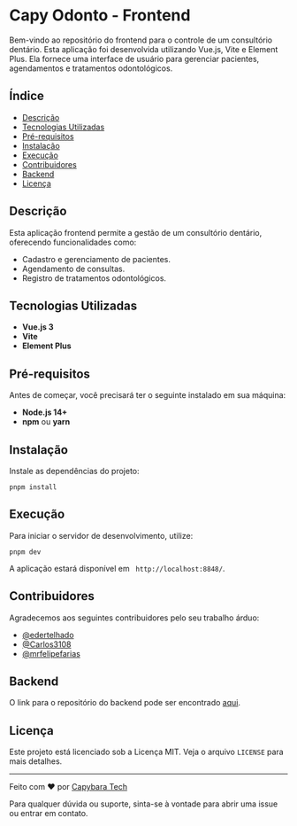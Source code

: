 Capy Odonto - Frontend
===============================

Bem-vindo ao repositório do frontend para o controle de um consultório dentário. Esta aplicação foi desenvolvida utilizando Vue.js, Vite e Element Plus. Ela fornece uma interface de usuário para gerenciar pacientes, agendamentos e tratamentos odontológicos.

Índice
------

*   [Descrição](#descrição)
*   [Tecnologias Utilizadas](#tecnologias-utilizadas)
*   [Pré-requisitos](#pré-requisitos)
*   [Instalação](#instalação)
*   [Execução](#execução)
*   [Contribuidores](#contribuidores)
*   [Backend](#backend)
*   [Licença](#licença)

Descrição
---------

Esta aplicação frontend permite a gestão de um consultório dentário, oferecendo funcionalidades como:

*   Cadastro e gerenciamento de pacientes.
*   Agendamento de consultas.
*   Registro de tratamentos odontológicos.

Tecnologias Utilizadas
----------------------

*   **Vue.js 3**
*   **Vite**
*   **Element Plus**

Pré-requisitos
--------------

Antes de começar, você precisará ter o seguinte instalado em sua máquina:

*   **Node.js 14+**
*   **npm** ou **yarn**

Instalação
----------

Instale as dependências do projeto:

    pnpm install
        

Execução
--------

Para iniciar o servidor de desenvolvimento, utilize:

    pnpm dev
        

A aplicação estará disponível em ` http://localhost:8848/`.

Contribuidores
--------------

Agradecemos aos seguintes contribuidores pelo seu trabalho árduo:

*   [@edertelhado](https://github.com/edertelhado)
*   [@Carlos3108](https://github.com/mrfelipefarias)
*   [@mrfelipefarias](https://github.com/Carlos3108)

Backend
-------

O link para o repositório do backend pode ser encontrado [aqui](https://github.com/edertelhado/capydent).

Licença
-------

Este projeto está licenciado sob a Licença MIT. Veja o arquivo `LICENSE` para mais detalhes.

* * *

Feito com ❤️ por [Capybara Tech](https://capybaratech.info/ )

Para qualquer dúvida ou suporte, sinta-se à vontade para abrir uma issue ou entrar em contato.
